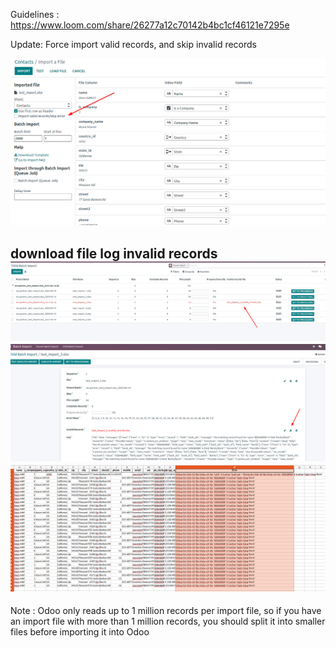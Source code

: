 Guidelines : https://www.loom.com/share/26277a12c70142b4bc1cf46121e7295e

Update: Force import valid records, and skip invalid records

![img.png](img.png)

download file log invalid records
![img_1.png](img_1.png)
![img_2.png](img_2.png)
![log_error.png](log_error.png)
-----------------------------------

Note : Odoo only reads up to 1 million records per import file, so if you have an import file with more than 1 million records, you should split it into smaller files before importing it into Odoo